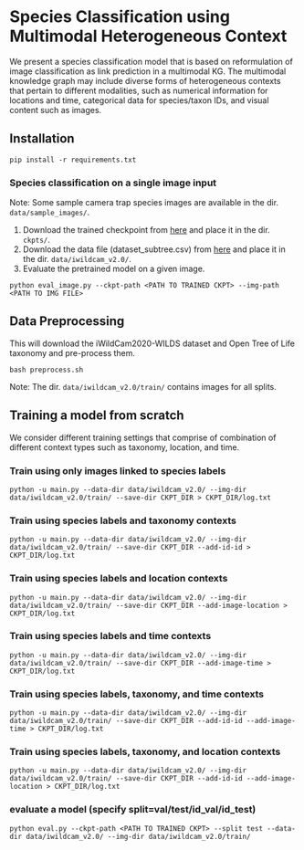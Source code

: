 # Species Classification using Multimodal Heterogeneous Context

We present a species classification model that is based on reformulation of image classification as link prediction in a multimodal KG. The multimodal knowledge graph may include diverse forms of heterogeneous contexts that pertain to different modalities, such as numerical information for locations and time, categorical data for species/taxon IDs, and visual content such as images.

## Installation

```
pip install -r requirements.txt
```

### Species classification on a single image input
Note: Some sample camera trap species images are available in the dir. `data/sample_images/`.

1. Download the trained checkpoint from [here](https://buckeyemailosu-my.sharepoint.com/:u:/g/personal/pahuja_9_buckeyemail_osu_edu/EQMx5KOJledHkhObXTemw3sBIJGQD4B_mvmPbri6-NE-lQ?e=E96LiI) and place it in the dir. `ckpts/`.
2. Download the data file (dataset_subtree.csv) from [here](https://buckeyemailosu-my.sharepoint.com/:x:/g/personal/pahuja_9_buckeyemail_osu_edu/Eca8a9n25adMt3EV0icU9CMB_SYDF89HvVi3dnC21iZA2w?e=cUOLu5) and place it in the dir. `data/iwildcam_v2.0/`.
3. Evaluate the pretrained model on a given image.
```
python eval_image.py --ckpt-path <PATH TO TRAINED CKPT> --img-path <PATH TO IMG FILE>
```

## Data Preprocessing
This will download the iWildCam2020-WILDS dataset and Open Tree of Life taxonomy and pre-process them.
```
bash preprocess.sh
```

Note: The dir. `data/iwildcam_v2.0/train/` contains images for all splits.

## Training a model from scratch

We consider different training settings that comprise of combination of different context types such as taxonomy, location, and time.

### Train using only images linked to species labels
```
python -u main.py --data-dir data/iwildcam_v2.0/ --img-dir data/iwildcam_v2.0/train/ --save-dir CKPT_DIR > CKPT_DIR/log.txt
```

### Train using species labels and taxonomy contexts
```
python -u main.py --data-dir data/iwildcam_v2.0/ --img-dir data/iwildcam_v2.0/train/ --save-dir CKPT_DIR --add-id-id > CKPT_DIR/log.txt
```

### Train using species labels and location contexts
```
python -u main.py --data-dir data/iwildcam_v2.0/ --img-dir data/iwildcam_v2.0/train/ --save-dir CKPT_DIR --add-image-location > CKPT_DIR/log.txt
```

### Train using species labels and time contexts
```
python -u main.py --data-dir data/iwildcam_v2.0/ --img-dir data/iwildcam_v2.0/train/ --save-dir CKPT_DIR --add-image-time > CKPT_DIR/log.txt
```

### Train using species labels, taxonomy, and time contexts
```
python -u main.py --data-dir data/iwildcam_v2.0/ --img-dir data/iwildcam_v2.0/train/ --save-dir CKPT_DIR --add-id-id --add-image-time > CKPT_DIR/log.txt
```

###  Train using species labels, taxonomy, and location contexts
```
python -u main.py --data-dir data/iwildcam_v2.0/ --img-dir data/iwildcam_v2.0/train/ --save-dir CKPT_DIR --add-id-id --add-image-location > CKPT_DIR/log.txt
```

### evaluate a model (specify split=val/test/id_val/id_test)
```
python eval.py --ckpt-path <PATH TO TRAINED CKPT> --split test --data-dir data/iwildcam_v2.0/ --img-dir data/iwildcam_v2.0/train/
```
